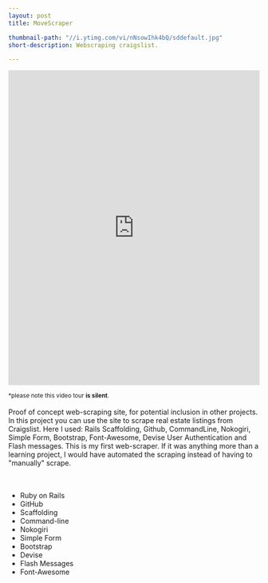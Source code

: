 ```yaml
---
layout: post
title: MoveScraper

thumbnail-path: "//i.ytimg.com/vi/nNsowIhk4bQ/sddefault.jpg"
short-description: Webscraping craigslist.

---
```


<iframe width="100%" height="630" src="https://www.youtube.com/embed/nNsowIhk4bQ" frameborder="0" allowfullscreen></iframe>
<br />

<small>*please note this video tour <strong>is silent</strong>.</small>
<br />
<br />
Proof of concept web-scraping site, for potential inclusion in other projects. In this project you can use the site to scrape real estate listings from Craigslist. Here I used: Rails Scaffolding, Github, CommandLine, Nokogiri, Simple Form, Bootstrap, Font-Awesome, Devise User Authentication and Flash messages. This is my first web-scraper. If it was anything more than a learning project, I would have automated the scraping instead of having to "manually" scrape.
<br />
<br />
<br />


<ul>
    <li>Ruby on Rails</li>
    <li>GitHub</li>
    <li>Scaffolding</li>
    <li>Command-line</li>
    <li>Nokogiri</li>
    <li>Simple Form</li>
    <li>Bootstrap</li>
    <li>Devise</li>
    <li>Flash Messages</li>
    <li>Font-Awesome</li>
</ul>